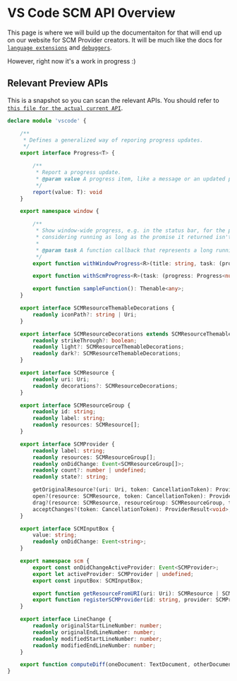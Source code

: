 # VS Code SCM API Overview

This page is where we will build up the documentaiton for that will end up on
our website for SCM Provider creators. It will be much like the docs for
[`language extensions`](HTTP://code.visualstudio.com/docs/extensions/language-support)
and [`debuggers`](HTTP://code.visualstudio.com/docs/extensionAPI/api-debugging).

However, right now it's a work in progress :)

## Relevant Preview APIs

This is a snapshot so you can scan the relevant APIs. You should refer to
[`this file for the actual current API`](HTTPS://raw.githubusercontent.com/Microsoft/vscode/master/src/vs/vscode.proposed.d.ts).

```TypeScript
declare module 'vscode' {

	/**
	 * Defines a generalized way of reporing progress updates.
	 */
	export interface Progress<T> {

		/**
		 * Report a progress update.
		 * @param value A progress item, like a message or an updated percentage value
		 */
		report(value: T): void
	}

	export namespace window {

		/**
		 * Show window-wide progress, e.g. in the status bar, for the provided task. The task is
		 * considering running as long as the promise it returned isn't resolved or rejected.
		 *
		 * @param task A function callback that represents a long running operation.
		 */
		export function withWindowProgress<R>(title: string, task: (progress: Progress<string>, token: CancellationToken) => Thenable<R>): Thenable<R>;

		export function withScmProgress<R>(task: (progress: Progress<number>) => Thenable<R>): Thenable<R>;

		export function sampleFunction(): Thenable<any>;
	}

	export interface SCMResourceThemableDecorations {
		readonly iconPath?: string | Uri;
	}

	export interface SCMResourceDecorations extends SCMResourceThemableDecorations {
		readonly strikeThrough?: boolean;
		readonly light?: SCMResourceThemableDecorations;
		readonly dark?: SCMResourceThemableDecorations;
	}

	export interface SCMResource {
		readonly uri: Uri;
		readonly decorations?: SCMResourceDecorations;
	}

	export interface SCMResourceGroup {
		readonly id: string;
		readonly label: string;
		readonly resources: SCMResource[];
	}

	export interface SCMProvider {
		readonly label: string;
		readonly resources: SCMResourceGroup[];
		readonly onDidChange: Event<SCMResourceGroup[]>;
		readonly count?: number | undefined;
		readonly state?: string;

		getOriginalResource?(uri: Uri, token: CancellationToken): ProviderResult<Uri>;
		open?(resource: SCMResource, token: CancellationToken): ProviderResult<void>;
		drag?(resource: SCMResource, resourceGroup: SCMResourceGroup, token: CancellationToken): ProviderResult<void>;
		acceptChanges?(token: CancellationToken): ProviderResult<void>;
	}

	export interface SCMInputBox {
		value: string;
		readonly onDidChange: Event<string>;
	}

	export namespace scm {
		export const onDidChangeActiveProvider: Event<SCMProvider>;
		export let activeProvider: SCMProvider | undefined;
		export const inputBox: SCMInputBox;

		export function getResourceFromURI(uri: Uri): SCMResource | SCMResourceGroup | undefined;
		export function registerSCMProvider(id: string, provider: SCMProvider): Disposable;
	}

	export interface LineChange {
		readonly originalStartLineNumber: number;
		readonly originalEndLineNumber: number;
		readonly modifiedStartLineNumber: number;
		readonly modifiedEndLineNumber: number;
	}

	export function computeDiff(oneDocument: TextDocument, otherDocument: TextDocument): Thenable<LineChange[]>;
}
```
